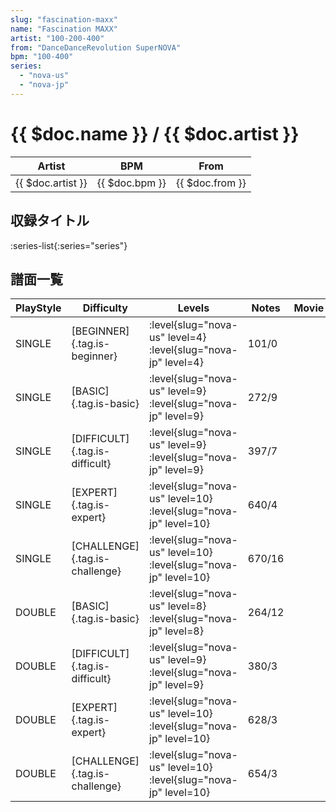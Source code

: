 ```yaml
---
slug: "fascination-maxx"
name: "Fascination MAXX"
artist: "100-200-400"
from: "DanceDanceRevolution SuperNOVA"
bpm: "100-400"
series:
  - "nova-us"
  - "nova-jp"
---
```


# {{ $doc.name }} / {{ $doc.artist }}

|Artist|BPM|From|
|------|---|----|
|{{ $doc.artist }}|{{ $doc.bpm }}|{{ $doc.from }}|

## 収録タイトル

:series-list{:series="series"}

## 譜面一覧

|PlayStyle|Difficulty|Levels|Notes|Movie|
|---------|----------|------|-----|-----|
|SINGLE|[BEGINNER]{.tag.is-beginner}|:level{slug="nova-us" level=4} :level{slug="nova-jp" level=4}|101/0||
|SINGLE|[BASIC]{.tag.is-basic}|:level{slug="nova-us" level=9} :level{slug="nova-jp" level=9}|272/9||
|SINGLE|[DIFFICULT]{.tag.is-difficult}|:level{slug="nova-us" level=9} :level{slug="nova-jp" level=9}|397/7||
|SINGLE|[EXPERT]{.tag.is-expert}|:level{slug="nova-us" level=10} :level{slug="nova-jp" level=10}|640/4||
|SINGLE|[CHALLENGE]{.tag.is-challenge}|:level{slug="nova-us" level=10} :level{slug="nova-jp" level=10}|670/16||
|DOUBLE|[BASIC]{.tag.is-basic}|:level{slug="nova-us" level=8} :level{slug="nova-jp" level=8}|264/12||
|DOUBLE|[DIFFICULT]{.tag.is-difficult}|:level{slug="nova-us" level=9} :level{slug="nova-jp" level=9}|380/3||
|DOUBLE|[EXPERT]{.tag.is-expert}|:level{slug="nova-us" level=10} :level{slug="nova-jp" level=10}|628/3||
|DOUBLE|[CHALLENGE]{.tag.is-challenge}|:level{slug="nova-us" level=10} :level{slug="nova-jp" level=10}|654/3||
